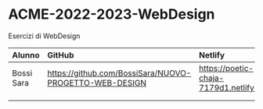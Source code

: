 # ACME-2022-2023-WebDesign
Esercizi di WebDesign


| Alunno | GitHub | Netlify |
|:------|:------------|:-|
| Bossi Sara | https://github.com/BossiSara/NUOVO-PROGETTO-WEB-DESIGN | https://poetic-chaja-7179d1.netlify.app/ |
|       |             | |
|       |             | |
